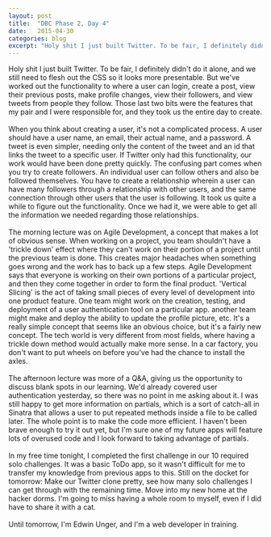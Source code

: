 ```yaml
---
layout: post
title:  "DBC Phase 2, Day 4"
date:   2015-04-30
categories: blog
excerpt: "Holy shit I just built Twitter. To be fair, I definitely didn't do it alone, and we still need to flesh out the CSS so it looks more presentable. But we've worked out the functionality to where a user can login, create a post, view their previous posts, make profile changes, view their followers, and view tweets from people they follow. Those last two bits were the features that my pair and I were responsible for, and they took us the entire day to create."
---
```


Holy shit I just built Twitter. To be fair, I definitely didn't do it alone, and we still need to flesh out the CSS so it looks more presentable. But we've worked out the functionality to where a user can login, create a post, view their previous posts, make profile changes, view their followers, and view tweets from people they follow. Those last two bits were the features that my pair and I were responsible for, and they took us the entire day to create.
<br>
<br>
When you think about creating a user, it's not a complicated process. A user should have a user name, an email, their actual name, and a password. A tweet is even simpler, needing only the content of the tweet and an id that links the tweet to a specific user. If Twitter only had this functionality, our work would have been done pretty quickly. The confusing part comes when you try to create followers. An individual user can follow others and also be followed themselves. You have to create a relationship wherein a user can have many followers through a relationship with other users, and the same connection through other users that the user is following. It took us quite a while to figure out the functionality. Once we had it, we were able to get all the information we needed regarding those relationships.
<br>
<br>
The morning lecture was on Agile Development, a concept that makes a lot of obvious sense. When working on a project, you team shouldn't have a 'trickle down' effect where they can't work on their portion of a project until the previous team is done. This creates major headaches when something goes wrong and the work has to back up a few steps. Agile Development says that everyone is working on their own portions of a particular project, and then they come together in order to form the final product. 'Vertical Slicing' is the act of taking small pieces of every level of development into one product feature. One team might work on the creation, testing, and deployment of a user authentication tool on a particular app. another team might make and deploy the ability to update the profile picture, etc. It's a really simple concept that seems like an obvious choice, but it's a fairly new concept. The tech world is very different from most fields, where having a trickle down method would actually make more sense. In a car factory, you don't want to put wheels on before you've had the chance to install the axles.
<br>
<br>
The afternoon lecture was more of a Q&A, giving us the opportunity to discuss blank spots in our learning. We'd already covered user authentication yesterday, so there was no point in me asking about it. I was still happy to get more information on partials, which is a sort of catch-all in Sinatra that allows a user to put repeated methods inside a file to be called later. The whole point is to make the code more efficient. I haven't been brave enough to try it out yet, but I'm sure one of my future apps will feature lots of overused code and I look forward to taking advantage of partials.
<br>
<br>
In my free time tonight, I completed the first challenge in our 10 required solo challenges. It was a basic ToDo app, so it wasn't difficult for me to transfer my knowledge from previous apps to this. Still on the docket for tomorrow: Make our Twitter clone pretty, see how many solo challenges I can get through with the remaining time. Move into my new home at the hacker dorms. I'm going to miss having a whole room to myself, even if I did have to share it with a cat.
<br>
<br>
Until tomorrow, I'm Edwin Unger, and I'm a web developer in training.